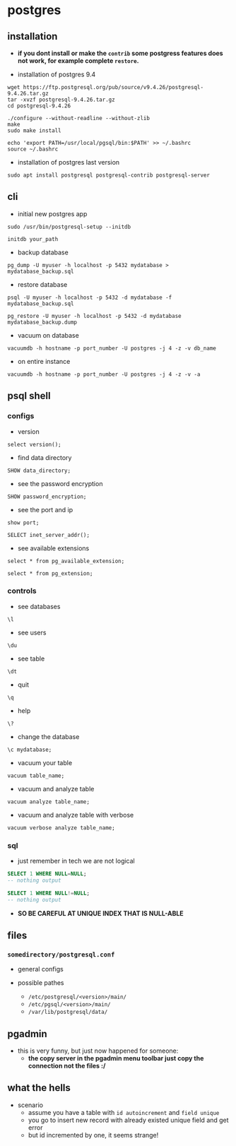 # postgres

## installation


- **if you dont install or make the `contrib` some postgress features does not work, for example complete `restore`.**

- installation of postgres 9.4

```shell
wget https://ftp.postgresql.org/pub/source/v9.4.26/postgresql-9.4.26.tar.gz
tar -xvzf postgresql-9.4.26.tar.gz
cd postgresql-9.4.26
```

```shell
./configure --without-readline --without-zlib
make
sudo make install

echo 'export PATH=/usr/local/pgsql/bin:$PATH' >> ~/.bashrc
source ~/.bashrc
```

- installation of postgres last version

```shell
sudo apt install postgresql postgresql-contrib postgresql-server
```

## cli

- initial new postgres app

```shell
sudo /usr/bin/postgresql-setup --initdb
```

```shell
initdb your_path
```

- backup database

```shell
pg_dump -U myuser -h localhost -p 5432 mydatabase > mydatabase_backup.sql
```

- restore database

```shell
psql -U myuser -h localhost -p 5432 -d mydatabase -f mydatabase_backup.sql
```

```shell
pg_restore -U myuser -h localhost -p 5432 -d mydatabase mydatabase_backup.dump
```

- vacuum on database

```shell
vacuumdb -h hostname -p port_number -U postgres -j 4 -z -v db_name
```

- on entire instance

```shell
vacuumdb -h hostname -p port_number -U postgres -j 4 -z -v -a
```

## psql shell

### configs

- version

```shell
select version();
```

- find data directory

```shell
SHOW data_directory;
```

- see the password encryption

```shell
SHOW password_encryption;
```

- see the port and ip

```shell
show port;
```

```shell
SELECT inet_server_addr();
```

- see available extensions

```shell
select * from pg_available_extension;
```

```shell
select * from pg_extension;
```

### controls

- see databases

```shell
\l
```

- see users

```shell
\du
```

- see table

```shell
\dt
```

- quit

```shell
\q
```

- help

```shell
\?
```

- change the database

```shell
\c mydatabase;
```

- vacuum your table

```shell
vacuum table_name;
```

- vacuum and analyze table

```shell
vacuum analyze table_name;
```

- vacuum and analyze table with verbose

```shell
vacuum verbose analyze table_name;
```

### sql

- just remember in tech we are not logical

```sql
SELECT 1 WHERE NULL=NULL;
-- nothing output

SELECT 1 WHERE NULL!=NULL;
-- nothing output
```

- **SO BE CAREFUL AT UNIQUE INDEX THAT IS NULL-ABLE**

## files

### `somedirectory/postgresql.conf`

- general configs

- possible pathes
  - `/etc/postgresql/<version>/main/`
  - `/etc/pgsql/<version>/main/`
  - `/var/lib/postgresql/data/`

## pgadmin

- this is very funny, but just now happened for someone:
  - **the copy server in the pgadmin menu toolbar just copy the
    connection not the files :/**

## what the hells

- scenario
  - assume you have a table with `id autoincrement` and `field unique`
  - you go to insert new record with already existed unique field and get error
  - but id incremented by one, it seems strange! 
